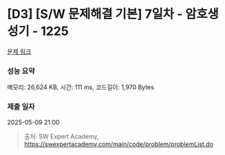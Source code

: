 # [D3] [S/W 문제해결 기본] 7일차 - 암호생성기 - 1225 

[문제 링크](https://swexpertacademy.com/main/code/problem/problemDetail.do?contestProbId=AV14uWl6AF0CFAYD) 

### 성능 요약

메모리: 26,624 KB, 시간: 111 ms, 코드길이: 1,970 Bytes

### 제출 일자

2025-05-09 21:00



> 출처: SW Expert Academy, https://swexpertacademy.com/main/code/problem/problemList.do